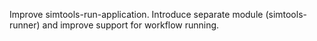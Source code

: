 Improve simtools-run-application. Introduce separate module (simtools-runner) and improve support for workflow running.
